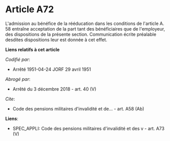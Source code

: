# Article A72

L'admission au bénéfice de la rééducation dans les conditions de l'article A. 58 entraîne acceptation de la part tant des
bénéficiaires que de l'employeur, des dispositions de la présente section. Communication écrite préalable desdites
dispositions leur est donnée à cet effet.

**Liens relatifs à cet article**

_Codifié par_:

  - Arrêté 1951-04-24 JORF 29 avril 1951

_Abrogé par_:

  - Arrêté du 3 décembre 2018 - art. 40 (V)

_Cite_:

  - Code des pensions militaires d'invalidité et de... - art. A58 (Ab)

**Liens**:

  - SPEC_APPLI: Code des pensions militaires d'invalidité et des v - art. A73 (V)
